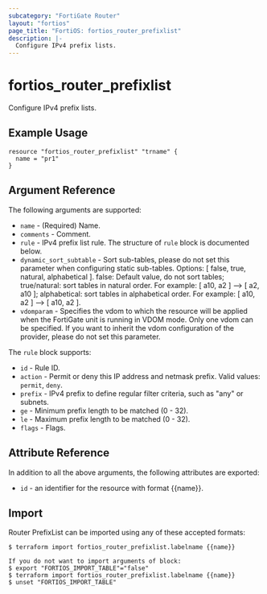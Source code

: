 ```yaml
---
subcategory: "FortiGate Router"
layout: "fortios"
page_title: "FortiOS: fortios_router_prefixlist"
description: |-
  Configure IPv4 prefix lists.
---
```


# fortios_router_prefixlist
Configure IPv4 prefix lists.

## Example Usage

```hcl
resource "fortios_router_prefixlist" "trname" {
  name = "pr1"
}
```

## Argument Reference

The following arguments are supported:

* `name` - (Required) Name.
* `comments` - Comment.
* `rule` - IPv4 prefix list rule. The structure of `rule` block is documented below.
* `dynamic_sort_subtable` - Sort sub-tables, please do not set this parameter when configuring static sub-tables. Options: [ false, true, natural, alphabetical ]. false: Default value, do not sort tables; true/natural: sort tables in natural order. For example: [ a10, a2 ] --> [ a2, a10 ]; alphabetical: sort tables in alphabetical order. For example: [ a10, a2 ] --> [ a10, a2 ].
* `vdomparam` - Specifies the vdom to which the resource will be applied when the FortiGate unit is running in VDOM mode. Only one vdom can be specified. If you want to inherit the vdom configuration of the provider, please do not set this parameter.

The `rule` block supports:

* `id` - Rule ID.
* `action` - Permit or deny this IP address and netmask prefix. Valid values: `permit`, `deny`.
* `prefix` - IPv4 prefix to define regular filter criteria, such as "any" or subnets.
* `ge` - Minimum prefix length to be matched (0 - 32).
* `le` - Maximum prefix length to be matched (0 - 32).
* `flags` - Flags.


## Attribute Reference

In addition to all the above arguments, the following attributes are exported:
* `id` - an identifier for the resource with format {{name}}.

## Import

Router PrefixList can be imported using any of these accepted formats:
```
$ terraform import fortios_router_prefixlist.labelname {{name}}

If you do not want to import arguments of block:
$ export "FORTIOS_IMPORT_TABLE"="false"
$ terraform import fortios_router_prefixlist.labelname {{name}}
$ unset "FORTIOS_IMPORT_TABLE"
```
